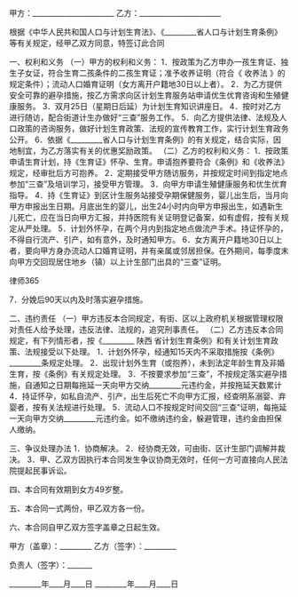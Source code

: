 
 甲方：_______________________
乙方：_______________________


根据《中华人民共和国人口与计划生育法》、《_________省人口与计划生育条例》等有关规定，经甲乙双方同意，特签订此合同


一、权利和义务
（一）甲方的权利和义务：
1．按政策为乙方申办一孩生育证、独生子女证，符合生育二孩条件的二孩生育证；准予收养证明（符合《
收养法
》的规定条件）；流动人口婚育证明（女方离开户籍地30日以上者）。
2．为乙方提供安全可靠的避孕措施，按乙方需求向区计划生育服务站申请优生优育咨询和生殖健康服务。
3．双月25日（星期日后延）为计划生育知识讲座日。
4．按时对乙方进行随访，配合街道计生办做好“三查”服务工作。
5．向乙方提供法律、法规及人口政策的咨询服务，做好计划生育政策、法规的宣传教育工作，实行计划生育政务公开。
6．依据《_________省人口与计划生育条例》的有关规定，结合实际，因地制宜，为乙方落实有关的优惠奖励政策。
（二）乙方的权利和义务：
1．按政策申请生育计划，持《生育证》怀孕、生育。申请抱养要符合《条例》和《收养法》规定，经审批后方可抱养。
2．定期接受甲方随访服务，并按规定时间到指定地点参加“三查”及培训学习，接受甲方管理。
3．向甲方申请生殖健康服务和优生优育指导。
4．持《生育证》到区计生服务站接受孕期保健服务，婴儿出生后，当月向甲方申报出生日期。月底出生的婴儿，出生24小时内向甲方申报出生，如遇新生儿死亡，应在当日向甲方汇报，并持医院有关证明登记备案，如有虚假，按有关规定从严处理。
5．计划外怀孕，在两个月内到指定地点做流产手术。持证怀孕的，不得自行流产、引产，如有意外，及时通知甲方。
6．女方离开户籍地30日以上者，要向甲方身办流动人口婚育证明，并有亲属或邻居担保。在外期间，每季度末向甲方交回现居住地乡（镇）以上计生部门出具的“三查”证明。




 
律师365






7．分娩后90天以内及时落实避孕措施。




二、违约责任
（一）甲方违反本合同规定，有街、区以上政府机关根据管理权限对责任人给予处理，违反法律、法规的，追究刑事责任。
（二）乙方违反本合同规定，有下列情形者，按《_________
陕西
省计划生育条例》和有关计划生育政策、法规接受以下处理。
1．计划外怀孕，经通知15天内不采取措施按《条例》_________条规定处理。
2．出现计划外生育（或抱养），未到法定年龄生育及非婚生育，按《条例》有关规定处理。
3．不按要求参加“三查”，不按规定落实避孕措施，自通知之日期每拖延一天向甲方交纳_________元违约金，并按拖延天数累计
4．持证怀孕，如私自流产、引产，出生后死亡不向甲方汇报，经查明系溺婴、弃婴者，按有关法规进行处理。
5．流动人口不按规定时间交回“三查”证明，每拖延一天向甲方交纳_________元违约金。如不缴纳违约金，躲避管理，违约金由担保人缴纳。


三、争议处理办法
1．协商解决。
2．经协商无效，可由街、区计生部门调解并裁决。
3．甲、乙双方因执行本合同发生争议协商无效时，任何一方可直接向人民法院提起民事诉讼。


四、本合同有效期到女方49岁整。


五、本合同一式两份，甲乙双方各一份。


六、本合同自甲乙双方签字盖章之日起生效。


 



 甲方（盖章）：_________ 乙方（签字）：_________
 
负责人（签字）：_______                            
 
_________年____月____日 _________年____月____日
 


 

  

   

    

 
    

 
    
 
     
 
     
 
      


      
 

      


      


      
 
 
     
 
    
 
   

  

 


